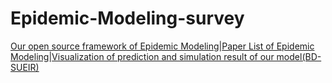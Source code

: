 # Epidemic-Modeling-survey

[Our open source framework of Epidemic Modeling](https://github.com/Bigscity-epidemic/Epidemic-Modeling-survey)|[Paper List of Epidemic Modeling](https://github.com/Bigscity-epidemic/Bigscity-epidemic-survey-paperlist)|[Visualization of prediction and simulation result of our model(BD-SUEIR)](http://covid19-report.com/)
